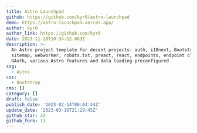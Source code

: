 ```yaml
---
title: Astro Launchpad
github: https://github.com/kyr0/astro-launchpad
demo: https://astro-launchpad.vercel.app/
author: kyr0
author_link: https://github.com/kyr0
date: 2023-11-28T10:34:12.663Z
description: >-
  An Astro project template for decent projects: auth, i18next, Bootstrap,
  sitemap, webworker, robots.txt, preact, react, endpoints, endpoint clients,
  OAuth, various Astro features and data loading preconfigured
ssg:
  - Astro
css:
  - Bootstrap
cms: []
category: []
draft: false
publish_date: '2023-02-14T00:04:44Z'
update_date: '2023-03-16T21:29:45Z'
github_star: 42
github_fork: 13
---
```

